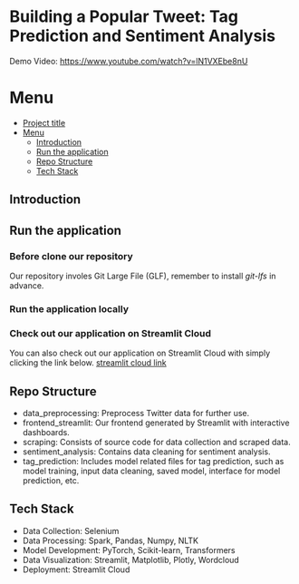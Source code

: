 # Building a Popular Tweet: Tag Prediction and Sentiment Analysis

Demo Video: https://www.youtube.com/watch?v=lN1VXEbe8nU

# Menu 
- [Project title](#733-final-project)
- [Menu](#menu)
    - [Introduction](#introduction)
    - [Run the application](#run-the-application)
    - [Repo Structure](#repo-structure)
    - [Tech Stack](#tech-stack)


## Introduction

## Run the application
### Before clone our repository
Our repository involes Git Large File (GLF), remember to install *git-lfs* in advance. 

### Run the application locally

### Check out our application on Streamlit Cloud
You can also check out our application on Streamlit Cloud with simply clicking the link below.
[streamlit cloud link](https://ziyaocui-733-final-project-frontend-streamlithomepage-i4lslq.streamlit.app/)

## Repo Structure 
- data_preprocessing: Preprocess Twitter data for further use.
- frontend_streamlit: Our frontend generated by Streamlit with interactive dashboards.
- scraping: Consists of source code for data collection and scraped data.
- sentiment_analysis: Contains data cleaning for sentiment analysis.
- tag_prediction: Includes model related files for tag prediction, such as model training, input data cleaning, saved model, interface for model prediction, etc.

## Tech Stack
- Data Collection: Selenium
- Data Processing: Spark, Pandas, Numpy, NLTK
- Model Development: PyTorch, Scikit-learn, Transformers
- Data Visualization: Streamlit, Matplotlib, Plotly, Wordcloud
- Deployment: Streamlit Cloud
